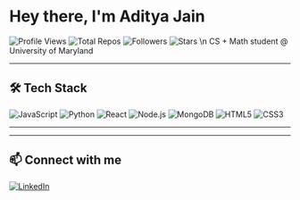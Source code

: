 # Hey there, I'm Aditya Jain 
![Profile Views](https://komarev.com/ghpvc/?username=ajain-us&color=blue&style=flat)
![Total Repos](https://img.shields.io/badge/dynamic/json?color=green&label=Repos&query=public_repos&url=https%3A%2F%2Fapi.github.com%2Fusers%2Fajain-us)
![Followers](https://img.shields.io/github/followers/ajain-us?label=Followers&style=flat&color=orange)
![Stars](https://img.shields.io/github/stars/ajain-us?label=Stars&style=flat&color=yellow)
\n
CS + Math student @ University of Maryland  


---

## 🛠️ Tech Stack
![JavaScript](https://img.shields.io/badge/-JavaScript-000?&logo=JavaScript)
![Python](https://img.shields.io/badge/-Python-000?&logo=Python)
![React](https://img.shields.io/badge/-React-000?&logo=React)
![Node.js](https://img.shields.io/badge/-Node.js-000?&logo=node.js)
![MongoDB](https://img.shields.io/badge/-MongoDB-000?&logo=MongoDB)
![HTML5](https://img.shields.io/badge/-HTML5-000?&logo=html5)
![CSS3](https://img.shields.io/badge/-CSS3-000?&logo=css3)


---

---

## 📫 Connect with me
[![LinkedIn](https://img.shields.io/badge/-LinkedIn-blue?logo=Linkedin&logoColor=white)](https://www.linkedin.com/in/aditya-jain-us5/)

